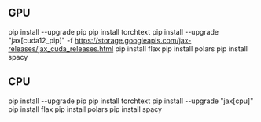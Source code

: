 ## GPU
pip install --upgrade pip
pip install torchtext
pip install --upgrade "jax[cuda12_pip]" -f https://storage.googleapis.com/jax-releases/jax_cuda_releases.html
pip install flax
pip install polars
pip install spacy



## CPU
pip install --upgrade pip
pip install torchtext
pip install --upgrade "jax[cpu]"
pip install flax
pip install polars
pip install spacy
